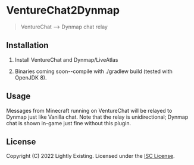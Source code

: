 # VentureChat2Dynmap

> VentureChat --> Dynmap chat relay

## Installation

1. Install VentureChat and Dynmap/LiveAtlas

2. Binaries coming soon--compile with ./gradlew build (tested with OpenJDK 8).

## Usage

Messages from Minecraft running on VentureChat will be relayed to Dynmap just like Vanilla chat.
Note that the relay is unidirectional; Dynmap chat is shown in-game just fine without this plugin.

## License

Copyright (C) 2022 Lightly Existing. Licensed under the [ISC License](/LICENSE).
